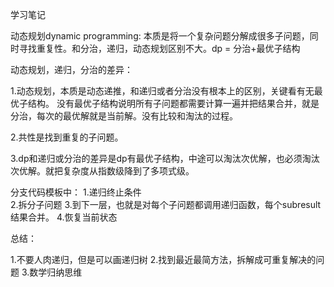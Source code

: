 学习笔记

动态规划dynamic programming:
本质是将一个复杂问题分解成很多子问题，同时寻找重复性。和分治，递归，动态规划区别不大。dp = 分治+最优子结构

动态规划，递归，分治的差异：

1.动态规划，本质是动态递推，和递归或者分治没有根本上的区别，关键看有无最优子结构。
没有最优子结构说明所有子问题都需要计算一遍并把结果合并，就是分治，每次的最优解就是当前解。没有比较和淘汰的过程。

2.共性是找到重复的子问题。

3.dp和递归或分治的差异是dp有最优子结构，中途可以淘汰次优解，也必须淘汰次优解。就把复杂度从指数级降到了多项式级。

分支代码模板中：
1.递归终止条件  
2.拆分子问题
3.到下一层，也就是对每个子问题都调用递归函数，每个subresult结果合并。
4.恢复当前状态

总结：

1.不要人肉递归，但是可以画递归树
2.找到最近最简方法，拆解成可重复解决的问题
3.数学归纳思维


